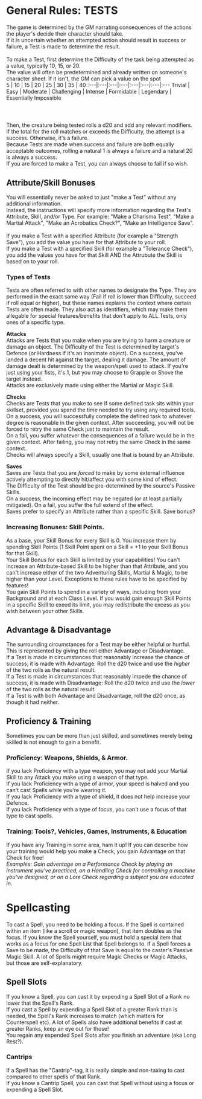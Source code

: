 # General Rules: TESTS
The game is determined by the GM narrating consequences of the actions the player's decide their character should take. <br>
If it is uncertain whether an attempted action should result in success or failure, a Test is made to determine the result.
<br><br>
To make a Test, first determine the Difficulty of the task being attempted as a value, typically 10, 15, or 20. <br>
The value will often be predetermined and already written on someone's character sheet. If it isn't, the GM can pick a value on the spot <br>
5 | 10 | 15 | 20 | 25 | 30 | 35 | 40 
:---|:---|:---|:---|:---|:---|:---|:---
Trivial | Easy | Moderate | Challenging | Intense | Formidable | Legendary | Essentially Impossible

#### <br>
Then, the creature being tested rolls a d20 and add any relevant modifiers. If the total for the roll matches or exceeds the Difficulty, the attempt is a success. Otherwise, it's a failure. <br>
Because Tests are made when success and failure are both equally acceptable outcomes, rolling a natural 1 is always a failure and a natural 20 is always a success. <br>
If you are forced to make a Test, you can always choose to fail if so wish.

## Attribute/Skill Bonuses
You will essentially never be asked to just "make a Test" without any additional information. <br>
Instead, the instructions will specify more information regarding the Test's Attribute, Skill, and/or Type. For example: "Make a Charisma Test", "Make a Martial Attack", "Make an Acrobatics Check?", "Make an Intelligence Save".
<br><br>
If you make a Test with a specified Attribute (for example a "Strength Save"), you add the value you have for that Attribute to your roll. <br>
If you make a Test with a specified Skill (for example a "Tolerance Check"), you add the values you have for that Skill AND the Attrubute the Skill is based on to your roll. <br>

### Types of Tests
Tests are often referred to with other names to designate the Type. They are performed in the exact same way (Fail if roll is lower than Difficulty, succeed if roll equal or higher), but these names explains the context where certain Tests are often made. They also act as identifiers, which may make them allegable for special features/benefits that don't apply to ALL Tests, only ones of a specific type.

**Attacks**<br>
Attacks are Tests that you make when you are trying to harm a creature or damage an object.
The Difficulty of the Test is determined by target's Defence (or Hardness if it's an inanimate object).
On a success, you've landed a decent hit against the target, dealing it damage. The amount of damage dealt is determined by the weapon/spell used to attack. If you're just using your fists, it's 1, but you may choose to Grapple or Shove the target instead. <br>
Attacks are exclusively made using either the Martial or Magic Skill.

**Checks**<br>
Checks are Tests that you make to see if some defined task sits within your skillset, provided you spend the time needed to try using any required tools. <br>
On a success, you will successfully complete the defined task to whatever degree is reasonable in the given context. After succeeding, you will not be forced to retry the same Check just to maintain the result. <br>
On a fail, you suffer whatever the consequences of a failure would be in the given context. After failing, you may not retry the same Check in the same context. <br>
Checks will always specify a Skill, usually one that is bound by an Attribute.

**Saves**<br>
Saves are Tests that you are *forced* to make by some external influence actively attempting to directly hit/affect you with some kind of effect. <br>
The Difficulty of the Test should be pre-determined by the source's Passive Skills. <br>
On a success, the incoming effect may be negated (or at least partially mitigated). On a fail, you suffer the full extend of the effect. <br>
Saves prefer to specify an Attribute rather than a specific Skill. Save bonus?

### Increasing Bonuses: Skill Points.
As a base, your Skill Bonus for every Skill is 0. You increase them by spending Skill Points (1 Skill Point spent on a Skill = +1 to your Skill Bonus for that Skill). <br>
Your Skill Bonus for each Skill is limited by your capabilities! You can't increase an Attribute-based Skill to be higher than that Attribute, and you can't increase either of the two Adventuring Skills, Martial & Magic, to be higher than your Level. Exceptions to these rules have to be specified by features! <br>
You gain Skill Points to spend in a variety of ways, including from your Background and at each Class Level. If you would gain enough Skill Points in a specific Skill to exeed its limit, you may redistribute the excess as you wish between your other Skills. <br>

## Advantage & Disadvantage
The surrounding circumstances for a Test may be either helpful or hurtful. This is represented by giving the roll either Advantage or Disadvantage. <br>
If a Test is made in circumstances that reasonably increase the chance of success, it is made with Advantage: Roll the d20 twice and use the *higher* of the two rolls as the natural result. <br>
If a Test is made in circumstances that reasonably impede the chance of success, it is made with Disadvantage: Roll the d20 twice and use the *lower* of the two rolls as the natural result. <br>
If a Test is with both Advantage and Disadvantage, roll the d20 once, as though it had neither.

## Proficiency & Training
Sometimes you can be more than just skilled, and sometimes merely being skilled is not enough to gain a benefit.
### Proficiency: Weapons, Shields, & Armor.
If you lack Proficiency with a type weapon, you may not add your Martial Skill to any Attack you make using a weapon of that type. <br>
If you lack Proficiency with a type of armor, your speed is halved and you can't cast Spells while you're wearing it. <br>
If you lack Proficiency with a type of shield, it does not help increase your Defence. <br>
If you lack Proficiency with a type of focus, you can't use a focus of that type to cast spells. <br>
### Training: Tools?, Vehicles, Games, Instruments, & Education
If you have any Training in some area, ham it up! If you can describe how your training would help you make a Check, you gain Advantage on that Check for free! <br>
*Examples: Gain adventage on a Performance Check by playing an instrument you've practiced, on a Handling Check for controlling a machine you've designed, or on a Lore Check regarding a subject you are educated in.*

# Spellcasting
To cast a Spell, you need to be holding a focus. If the Spell is contained within an item (like a scroll or magic weapon), that item doubles as the focus. If you know the Spell yourself, you must hold a special item that works as a focus for one Spell List that Spell belongs to.
If a Spell forces a Save to be made, the Difficulty of that Save is equal to the caster's Passive Magic Skill. A lot of Spells might require Magic Checks or Magic Attacks, but those are self-explanatory. <br>

## Spell Slots
If you know a Spell, you can cast it by expending a Spell Slot of a Rank no lower that the Spell's Rank. <br>
If you cast a Spell by expending a Spell Slot of a greater Rank than is needed, the Spell's Rank increases to match (which matters for Counterspell etc). A lot of Spells also have additional benefits if cast at greater Ranks, keep an eye out for those! <br>
You regain any expended Spell Slots after you finish an adventure (aka Long Rest?).

### Cantrips
If a Spell has the "Cantrip"-tag, it is really simple and non-taxing to cast compared to other spells of that Rank. <br>
If you know a Cantrip Spell, you can cast that Spell without using a focus or expending a Spell Slot.